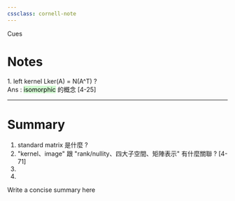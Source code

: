 ```yaml
---
cssclass: cornell-note
---
```


<div class="cues-header">Cues</div>

# Notes

<aside>
1. left kernel Lker(A) = N(A^T) ? <br>
	Ans : <mark style="background: #BBFABBA6;">isomorphic</mark> 的概念 [4-25] 
</aside>



---

# Summary
1. standard matrix 是什麼 ?
2. "kernel、image" 跟 "rank/nullity、四大子空間、矩陣表示" 有什麼關聯 ? [4-71]
3. 
4. 

<summary>Write a concise summary here</summary>